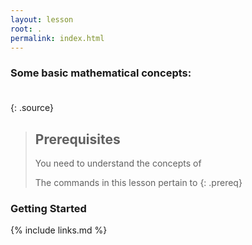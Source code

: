 ```yaml
---
layout: lesson
root: .
permalink: index.html
---
```



### Some basic mathematical concepts: 



### 

~~~

~~~
{: .source}

> ## Prerequisites
>
> You need to understand the concepts of 
>
> The commands in this lesson pertain to
{: .prereq}

### Getting Started

{% include links.md %}
